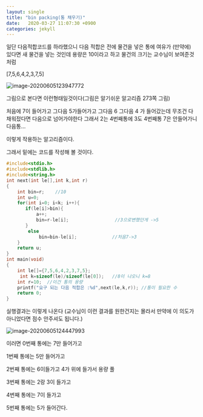 ```yaml
---
layout: single
title: "bin packing(통 채우기)"
date:   2020-03-27 11:07:30 +0900
categories: jekyll 
---
```


일단  다음적합코드를 하라했으니 다음 적합은 전에 물건을 넣은 통에 여유가 (만약에) 있다면 새 물건을 넣는 것인데 용량은 10이라고 하고 물건의 크기는 교수님이 보여준것처럼

[7,5,6,4,2,3,7,5]



![image-20200605123947772](C:\Users\장석빈\AppData\Roaming\Typora\typora-user-images\image-20200605123947772.png)

그림으로 본다면 이런형태일것이다(그림은 알기쉬운 알고리즘 273쪽 그림)

처음에 7이 들어가고 그다음 5가들어가고 그다음 6 그다음 4 가 들어갔는데 무조건 다 채워젔다면 다음으로 넘어가야한다 그래서 2는 4번째통에 3도 4번째통 7은 안들어가니 다음통...

이렇게 작용하는 알고리즘이다.

그래서 밑에는 코드를 작성해 볼 것이다.

```c
#include<stdio.h>
#include<stdlib.h>
#include<string.h>
int next(int le[],int k,int r)
{
    int bin=r;    //10
    int u=0;
    for(int i=0; i<k; i++){
       if(le[i]>bin){                   
           a++;
           bin=r-le[i];                 //3으로변했던게 ->5
       }
        else
            bin=bin-le[i];             //처음7->3
    }
    return u;
}
int main(void)
{
    int le[]={7,5,6,4,2,3,7,5};
     int k=sizeof(le)/sizeof(le[0]);   //8이 나오니 k=8
    int r=10;  //이건 통의 용량
    printf("요구 되는 다음 적합은 :%d",next(le,k,r)); //통이 필요한 수
    return 0;
}
```

실행결과는 이렇게 나온다 (교수님이 이런 결과를 원한건지는 몰라서 만약에 이 의도가 아니었다면 점수 안주셔도 됩니다.)

![image-20200605124447993](C:\Users\장석빈\AppData\Roaming\Typora\typora-user-images\image-20200605124447993.png)

이러면  0번째 통에는 7만 들어가고

1번째 통에는 5만 들어가고

2번째 통에는 6이들가고 4가 위에 들가서 용량 풀

3번째 통에는 2랑 3이 들가고

4번째 통에는 7이 들가고

5번째 통에는 5가 들어간다.


